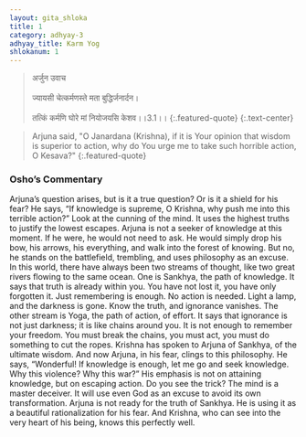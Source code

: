 ```yaml
---
layout: gita_shloka
title: 1
category: adhyay-3
adhyay_title: Karm Yog
shlokanum: 1
---
```


> अर्जुन उवाच<br><br>ज्यायसी चेत्कर्मणस्ते मता बुद्धिर्जनार्दन।<br><br>तत्किं कर्मणि घोरे मां नियोजयसि केशव।।3.1।।
{:.featured-quote} 
{:.text-center}

> Arjuna said, "O Janardana (Krishna), if it is Your opinion that wisdom is superior to action, why do You urge me to take such horrible action, O Kesava?"
{:.featured-quote}

### Osho’s Commentary
Arjuna’s question arises, but is it a true question? Or is it a shield for his fear? He says, “If knowledge is supreme, O Krishna, why push me into this terrible action?”
Look at the cunning of the mind. It uses the highest truths to justify the lowest escapes. Arjuna is not a seeker of knowledge at this moment. If he were, he would not need to ask. He would simply drop his bow, his arrows, his everything, and walk into the forest of knowing. But no, he stands on the battlefield, trembling, and uses philosophy as an excuse.
In this world, there have always been two streams of thought, like two great rivers flowing to the same ocean. One is Sankhya, the path of knowledge. It says that truth is already within you. You have not lost it, you have only forgotten it. Just remembering is enough. No action is needed. Light a lamp, and the darkness is gone. Know the truth, and ignorance vanishes.
The other stream is Yoga, the path of action, of effort. It says that ignorance is not just darkness; it is like chains around you. It is not enough to remember your freedom. You must break the chains, you must act, you must do something to cut the ropes.
Krishna has spoken to Arjuna of Sankhya, of the ultimate wisdom. And now Arjuna, in his fear, clings to this philosophy. He says, “Wonderful! If knowledge is enough, let me go and seek knowledge. Why this violence? Why this war?”
His emphasis is not on attaining knowledge, but on escaping action. Do you see the trick? The mind is a master deceiver. It will use even God as an excuse to avoid its own transformation. Arjuna is not ready for the truth of Sankhya. He is using it as a beautiful rationalization for his fear. And Krishna, who can see into the very heart of his being, knows this perfectly well.
